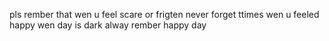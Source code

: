 ﻿pls rember that wen u feel scare or frigten
never forget ttimes wen u feeled happy
wen day is dark alway rember happy day